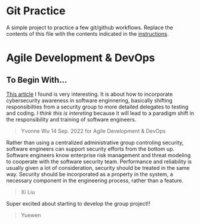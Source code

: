 # Git Practice
A simple project to practice a few git/github workflows.  Replace the contents of this file with the contents indicated in the [instructions](./instructions.md).

# Agile Development & DevOps
## To Begin With...
[This article](https://www.synopsys.com/blogs/software-security/software-engineers-security/) I found is very interesting. It is about how to incorporate cybersecurity awareness in software enginnering, basically shifting responsibilties from a security group to more detailed delegates to testing and coding. *I think this is intereting* because it will lead to a paradigm shift in the responsibility and training of software engineers.
>Yvonne Wu 14 Sep. 2022 for Agile Development & DevOps

Rather than using a centralized administrative group controling security, software engineers can support security efforts from the bottom up. Software engineers know enterprise risk management and threat modeling to cooperate with the software security team. Performance and reliability is usually given a lot of consideration, security should be treated in the same way. Security should be incorporated as a property in the system, a necessary component in the engineering process, rather than a feature.
>Xi Liu

Super excited about starting to develop the group project!!

>Yuewen